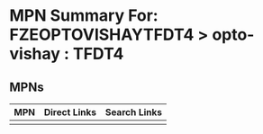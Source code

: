 



# MPN Summary For: FZEOPTOVISHAYTFDT4 > opto-vishay : TFDT4

## MPNs
  

|MPN|Direct Links|Search Links|
| :--- | :--- | :--- |
||||
